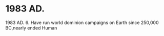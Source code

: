 # 1983 AD.

1983 AD.
6.   Have run world dominion campaigns on Earth since 250,000 BC,nearly ended Human